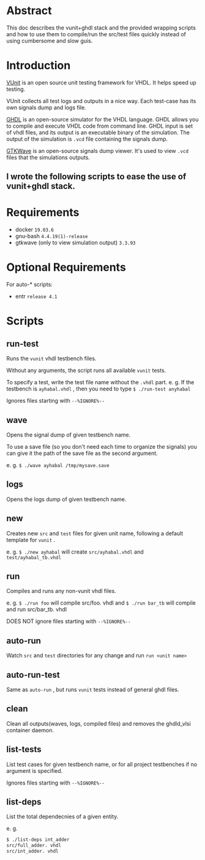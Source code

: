 # Abstract
This doc describes the vunit+ghdl stack and the provided wrapping scripts and how to use them to compile/run the src/test files quickly instead of using cumbersome and slow guis. 

# Introduction

[VUnit](https://vunit.github.io/about.html) is an open source unit testing framework for VHDL. It helps speed up testing. 

VUnit collects all test logs and outputs in a nice way. Each test-case has its own signals dump and logs file. 

[GHDL](https://github.com/ghdl/ghdl) is an open-source simulator for the VHDL language. GHDL allows you to compile and execute VHDL code from command line. GHDL input is set of vhdl files, and its output is an executable binary of the simulation. The output of the simulation is `.vcd` file containing the signals dump. 

[GTKWave](http://gtkwave.sourceforge.net/) is an open-source signals dump viewer. It's used to view `.vcd` files that the simulations outputs. 

I wrote the following scripts to ease the use of vunit+ghdl stack. 
---

# Requirements

* docker `19.03.6` 
* gnu-bash `4.4.19(1)-release` 
* gtkwave (only to view simulation output) `3.3.93` 

# Optional Requirements

For auto-* scripts: 

* entr `release 4.1` 

# Scripts

## run-test

Runs the `vunit` vhdl testbench files. 

Without any arguments, the script runs all available `vunit` tests. 

To specify a test, write the test file name without the `.vhdl` part. e. g. If the testbench is `ayhabal.vhdl` , then you need to type `$ ./run-test anyhabal` 

Ignores files starting with `--%IGNORE%--` 

## wave

Opens the signal dump of given testbench name. 

To use a save file (so you don't need each time to organize the signals) you can give it the path of the save file as the second argument. 

e. g. `$ ./wave ayhabal /tmp/mysave.save` 

## logs

Opens the logs dump of given testbench name. 

## new

Creates new `src` and `test` files for given unit name, following a default template for `vunit` . 

e. g. `$ ./new ayhabal` will create `src/ayhabal.vhdl` and `test/ayhabal_tb.vhdl` 

## run

Compiles and runs any non-vunit vhdl files. 

e. g. `$ ./run foo` will compile src/foo. vhdl
and `$ ./run bar_tb` will compile and run src/bar_tb. vhdl

DOES NOT ignore files starting with `--%IGNORE%--` 

## auto-run

Watch `src` and `test` directories for any change and run `run <unit name>` 

## auto-run-test

Same as `auto-run` , but runs `vunit` tests instead of general ghdl files. 

## clean

Clean all outputs(waves, logs, compiled files) and removes the ghdld_vlsi container daemon. 

## list-tests

List test cases for given testbench name, or for all project testbenches if no argument is specified. 

Ignores files starting with `--%IGNORE%--` 

## list-deps

List the total dependecnies of a given entity. 

e. g. 

```sh
$ ./list-deps int_adder
src/full_adder. vhdl
src/int_adder. vhdl
```

